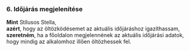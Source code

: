 ### 6. Időjárás megjelenítése
**Mint** Stílusos Stella,  
**azért**, hogy az öltözködésemet az aktuális időjáráshoz igazíthassam,  
**szeretném**, ha a főoldalon megjelennének az aktuális időjárási adatok,  
hogy mindig az alkalomhoz illően öltözhessek fel.